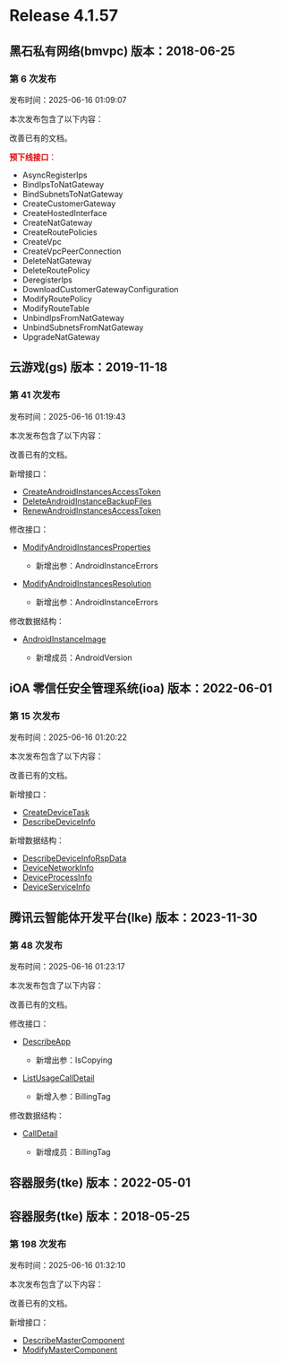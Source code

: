 # Release 4.1.57

## 黑石私有网络(bmvpc) 版本：2018-06-25

### 第 6 次发布

发布时间：2025-06-16 01:09:07

本次发布包含了以下内容：

改善已有的文档。

<font color="#dd0000">**预下线接口**：</font>

* AsyncRegisterIps
* BindIpsToNatGateway
* BindSubnetsToNatGateway
* CreateCustomerGateway
* CreateHostedInterface
* CreateNatGateway
* CreateRoutePolicies
* CreateVpc
* CreateVpcPeerConnection
* DeleteNatGateway
* DeleteRoutePolicy
* DeregisterIps
* DownloadCustomerGatewayConfiguration
* ModifyRoutePolicy
* ModifyRouteTable
* UnbindIpsFromNatGateway
* UnbindSubnetsFromNatGateway
* UpgradeNatGateway



## 云游戏(gs) 版本：2019-11-18

### 第 41 次发布

发布时间：2025-06-16 01:19:43

本次发布包含了以下内容：

改善已有的文档。

新增接口：

* [CreateAndroidInstancesAccessToken](https://cloud.tencent.com/document/api/1162/119708)
* [DeleteAndroidInstanceBackupFiles](https://cloud.tencent.com/document/api/1162/119709)
* [RenewAndroidInstancesAccessToken](https://cloud.tencent.com/document/api/1162/119707)

修改接口：

* [ModifyAndroidInstancesProperties](https://cloud.tencent.com/document/api/1162/118980)

	* 新增出参：AndroidInstanceErrors

* [ModifyAndroidInstancesResolution](https://cloud.tencent.com/document/api/1162/118032)

	* 新增出参：AndroidInstanceErrors


修改数据结构：

* [AndroidInstanceImage](https://cloud.tencent.com/document/api/1162/40743#AndroidInstanceImage)

	* 新增成员：AndroidVersion




## iOA 零信任安全管理系统(ioa) 版本：2022-06-01

### 第 15 次发布

发布时间：2025-06-16 01:20:22

本次发布包含了以下内容：

改善已有的文档。

新增接口：

* [CreateDeviceTask](https://cloud.tencent.com/document/api/1092/119711)
* [DescribeDeviceInfo](https://cloud.tencent.com/document/api/1092/119710)

新增数据结构：

* [DescribeDeviceInfoRspData](https://cloud.tencent.com/document/api/1092/102488#DescribeDeviceInfoRspData)
* [DeviceNetworkInfo](https://cloud.tencent.com/document/api/1092/102488#DeviceNetworkInfo)
* [DeviceProcessInfo](https://cloud.tencent.com/document/api/1092/102488#DeviceProcessInfo)
* [DeviceServiceInfo](https://cloud.tencent.com/document/api/1092/102488#DeviceServiceInfo)



## 腾讯云智能体开发平台(lke) 版本：2023-11-30

### 第 48 次发布

发布时间：2025-06-16 01:23:17

本次发布包含了以下内容：

改善已有的文档。

修改接口：

* [DescribeApp](https://cloud.tencent.com/document/api/1759/105072)

	* 新增出参：IsCopying

* [ListUsageCallDetail](https://cloud.tencent.com/document/api/1759/113595)

	* 新增入参：BillingTag


修改数据结构：

* [CallDetail](https://cloud.tencent.com/document/api/1759/105104#CallDetail)

	* 新增成员：BillingTag




## 容器服务(tke) 版本：2022-05-01



## 容器服务(tke) 版本：2018-05-25

### 第 198 次发布

发布时间：2025-06-16 01:32:10

本次发布包含了以下内容：

改善已有的文档。

新增接口：

* [DescribeMasterComponent](https://cloud.tencent.com/document/api/457/119713)
* [ModifyMasterComponent](https://cloud.tencent.com/document/api/457/119712)



